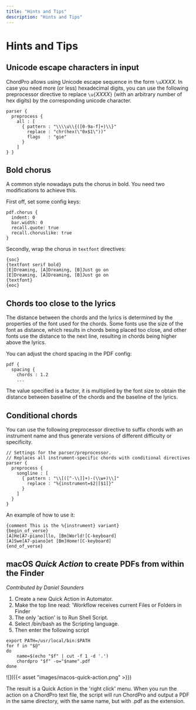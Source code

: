 ```yaml
---
title: "Hints and Tips"
description: "Hints and Tips"
---
```


# Hints and Tips

## Unicode escape characters in input

ChordPro allows using Unicode escape sequence in the form `\u`_XXXX_.
In case you need more (or less) hexadecimal digits, 
you can use the following preprocessor directive
to replace `\u{`_XXXX_`}` (with an arbitrary number of hex digits)
by the corresponding unicode character.

````
parser {
  preprocess {
    all : [
      { pattern : "\\\\u\\{([0-9a-f]+)\\}"
        replace : "chr(hex(\"0x$1\"))"
        flags   : "gie"
      }
    ]
} }
````


## Bold chorus

A common style nowadays puts the chorus in bold.
You need two modifications to achieve this.

First off, set some config keys:

````
pdf.chorus {
  indent: 0
  bar.width: 0
  recall.quote: true
  recall.choruslike: true
}
````

Secondly, wrap the chorus in `textfont` directives:

````
{soc}
{textfont serif bold}
[E]Dreaming, [A]Dreaming, [B]Just go on
[E]Dreaming, [A]Dreaming, [B]Just go on
{textfont}
{eoc}
````

## Chords too close to the lyrics

The distance between the chords and the lyrics is determined by the
properties of the font used for the chords. Some fonts use the size of
the font as distance, which results in chords being placed too close,
and other fonts use the distance to the next line, resulting in chords
being higher above the lyrics.

You can adjust the chord spacing in the PDF config:

````
pdf {
  spacing {
    chords : 1.2
	...
````

The value specified is a factor, it is multiplied by the font size to
obtain the distance between baseline of the chords and the baseline of
the lyrics.

## Conditional chords

You can use the following preprocessor directive
to suffix chords with an instrument name
and thus generate versions of different difficulty or specificity.
````
// Settings for the parser/preprocessor.
// Replaces all instrument-specific chords with conditional directives
parser {
  preprocess {
    songline : [
      { pattern : "\\[([^-\\]]+)-(\\w+)\\]"
        replace : "%{instrument=$2|[$1]}"
      }
    ]
  }
}
````

An example of how to use it:
````
{comment This is the %{instrument} variant}
{begin_of_verse}
[A]He[A7-piano]llo, [Bm]World![C-keyboard]
[A]Swe[A7-piano]et [Bm]Home![C-keyboard]
{end_of_verse}
````

## macOS _Quick Action_ to create PDFs from within the Finder

_Contributed by Daniel Saunders_

1. Create a new Quick Action in Automator.
2. Make the top line read: 'Workflow receives current Files or Folders
   in Finder
3. The only 'action' is to Run Shell Script.
4. Select /bin/bash as the Scripting language.
5. Then enter the following script

````
export PATH=/usr/local/bin:$PATH
for f in "$@"
do
	name=$(echo "$f" | cut -f 1 -d '.')
	chordpro "$f" -o="$name".pdf
done
````

![]({{< asset "images/macos-quick-action.png" >}})

The result is a Quick Action in the 'right click' menu. When you run
the action on a ChordPro text file, the script will run ChordPro and
output a PDF in the same directory, with the same name, but with .pdf
as the extension.
